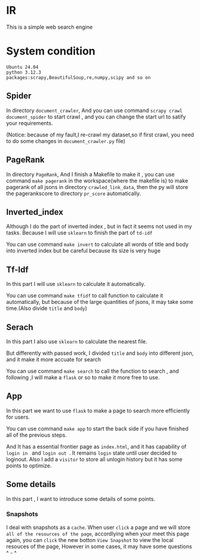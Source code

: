 # IR
This is a simple web search engine

# System condition

    Ubuntu 24.04
    python 3.12.3
    packages:scrapy,BeautifulSoup,re,numpy,scipy and so on

## Spider

In directory ``document_crawler``, And you can use command ``scrapy crawl document_spider`` to start crawl , and you can change the start url to satify your requirements.

(Notice: because of my fault,I re-crawl my dataset,so if first crawl, you need to do some changes in ``document_crawler.py`` file)

## PageRank

In directory ``PageRank``, And I finish a Makefile to make it , you can use command ``make pagerank`` in the workspace(where the makefile is) to make pagerank of all jsons in directory ``crawled_link_data``, then the py will store the pagerankscore to directory ``pr_score`` automatically.

## Inverted_index

Although I do the part of inverted index , but in fact it seems not used in my tasks. Because I will use ``sklearn`` to finish the part of ``td-idf``

You can use command ``make invert`` to calculate all words of title and body into inverted index but be careful because its size is very huge

## Tf-Idf

In this part I will use ``sklearn`` to calculate it automatically.

You can use command ``make tfidf`` to call function to calculate it automatically, but because of the large quantities of jsons, it may take some time.(Also divide ``title`` and ``body``)

## Serach
In this part I also use ``sklearn`` to calculate the nearest file.

But differently with passed work, I divided ``title`` and ``body`` into different json, and it make it more accuate for search

You can use command ``make search`` to call the function to search , and following ,I will make a ``flask`` or so to make it more free to use. 

## App
In this part we want to use ``flask`` to make a page to search more efficiently for users.

You can use command ``make app`` to start the back side if you have finished all of the previous steps.

And It has a essential frontier page as ``index.html``, and it has capability of ``login in `` and ``login out ``. It remains ``login`` state until user decided to loginout. Also I add a ``visitor`` to store all unlogin history but it has some points to optimize. 

## Some details
In this part , I want to introduce some details of some points.

### Snapshots
I deal with snapshots as a ``cache``. When user ``click`` a page and we will store ``all of the resources of the page``, accordlying when your meet this page again, you can ``click`` the new botton ``View Snapshot`` to view the local resouces of the page, However in some cases, it may have some questions ^ - ^